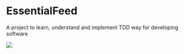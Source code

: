 # EssentialFeed
A project to learn, understand and implement TDD way for developing software

![](https://github.com/jyothishjohnson/EssentialFeed/workflows/CI/badge.svg)
